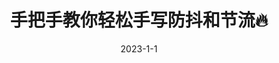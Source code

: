 ---
title: 手把手教你轻松手写防抖和节流🔥
date: 2023-1-1
categories:
  - 刷题
tags:
  - JavaScript
  - 手写
sticky: 1
---